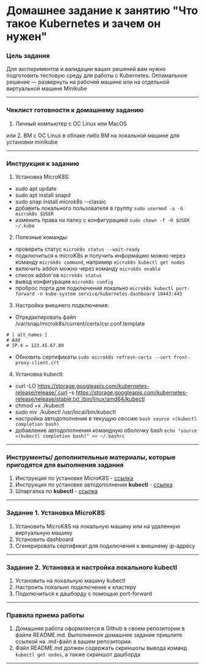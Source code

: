 # Домашнее задание к занятию "Что такое Kubernetes и зачем он нужен"

### Цель задания

Для экспериментов и валидации ваших решений вам нужно подготовить тестовую среду для работы с Kubernetes. Оптимальное решение — развернуть на рабочей машине или на отдельной виртуальной машине Minikube

------

### Чеклист готовности к домашнему заданию

1. Личный компьютер с ОС Linux или MacOS 

или
2. ВМ c ОС Linux в облаке либо ВМ на локальной машине для установки minikube  

------

### Инструкция к заданию

1. Установка MicroK8S:
- sudo apt update
- sudo apt install snapd
- sudo snap install microk8s --classic
- добавить локального пользователя в группу `sudo usermod -a -G microk8s $USER`
- изменить права на папку с конфигурацией `sudo chown -f -R $USER ~/.kube`

2. Полезные команды:
- проверить статус `microk8s status --wait-ready`
- подключиться к microK8s и получить информацию можно через команду `microk8s command`, например `microk8s kubectl get nodes`
- включить addon можно через команду `microk8s enable` 
- список addon'ов `microk8s status`
- вывод конфигурации `microk8s config`
- проброс порта для подключения локально `microk8s kubectl port-forward -n kube-system service/kubernetes-dashboard 10443:443`

3. Настройка внешнего подключения:
- Отредактировать файл /var/snap/microk8s/current/certs/csr.conf.template
```shell
# [ alt_names ]
# Add
# IP.4 = 123.45.67.89
```
- Обновить сертификаты `sudo microk8s refresh-certs --cert front-proxy-client.crt`

4. Установка kubectl:
- curl -LO https://storage.googleapis.com/kubernetes-release/release/`curl -s https://storage.googleapis.com/kubernetes-release/release/stable.txt`/bin/linux/amd64/kubectl
- chmod +x ./kubectl
- sudo mv ./kubectl /usr/local/bin/kubectl 
- настройка автодополнения в текущую сессию `bash source <(kubectl completion bash)`
- добавление автодополнения командную оболочку bash `echo "source <(kubectl completion bash)" >> ~/.bashrc`

------
### Инструменты/ дополнительные материалы, которые пригодятся для выполнения задания

1. Инструкция по установке MicroK8S - [ссылка](https://microk8s.io/docs/getting-started)
2. Инструкция по установке автодополнения **kubectl** - [ссылка](https://kubernetes.io/ru/docs/reference/kubectl/cheatsheet/#bash)
3. Шпаргалка по **kubectl** - [ссылка](https://kubernetes.io/ru/docs/reference/kubectl/cheatsheet/)
------
### Задание 1. Установка MicroK8S

1. Установить MicroK8S на локальную машину или на удаленную виртуальную машину
2. Установить dashboard
3. Сгенерировать сертификат для подключения к внешнему ip-адресу

------
### Задание 2. Установка и настройка локального kubectl
1. Установить на локальную машину kubectl
2. Настроить локально подключение к кластеру
3. Подключиться к дашборду с помощью port-forward
------

### Правила приема работы

1. Домашняя работа оформляется в Github в своем репозитории в файле README.md. Выполненное домашнее задание пришлите ссылкой на .md-файл в вашем репозитории.
2. Файл README.md должен содержать скриншоты вывода команд `kubectl get nodes`, а также скриншот дашборда

------
